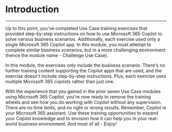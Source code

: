 # Introduction
---
Up to this point, you've completed Use Case training exercises that provided step-by-step instructions on how to use Microsoft 365 Copilot to solve various business scenarios. Additionally, each exercise used only a single Microsoft 365 Copilot app. In this module, you must attempt to complete similar business scenarios, but in a more challenging environment (hence the module name - Challenge Use Case).

In this module, the exercises only include the business scenario. There's no further training content supporting the Copilot apps that are used, and the exercise doesn't include step-by-step instructions. Plus, each exercise uses multiple Microsoft 365 copilots rather than just one.

With the experience that you gained in the prior seven Use Case modules using Microsoft 365 Copilot, you're now ready to remove the training wheels and see how you do working with Copilot without any supervision. There are no time limits, and no right or wrong results. Remember, Copilot is your Microsoft 365 assistant. Use these training opportunities to expand your Copilot knowledge and to envision how it can help you in your real-world business environment. And most of all - Enjoy!
